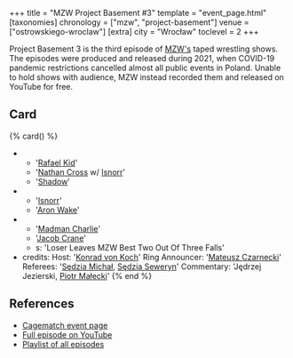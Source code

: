 +++
title = "MZW Project Basement #3"
template = "event_page.html"
[taxonomies]
chronology = ["mzw", "project-basement"]
venue = ["ostrowskiego-wroclaw"]
[extra]
city = "Wrocław"
toclevel = 2
+++

Project Basement 3 is the third episode of [MZW's](@/o/mzw.md) taped wrestling shows. The episodes were produced and released during 2021, when COVID-19 pandemic restrictions cancelled almost all public events in Poland. Unable to hold shows with audience, MZW instead recorded them and released on YouTube for free.

## Card

{% card() %}
- - '[Rafael Kid](@/w/rafael-kid.md)'
  - '[Nathan Cross](@/w/gabriel-queen.md) w/ [Isnorr](@/w/isnorr.md)'
  - '[Shadow](@/w/shadow.md)'
- - '[Isnorr](@/w/isnorr.md)'
  - '[Aron Wake](@/w/aron-wake.md)'
- - '[Madman Charlie](@/w/madman-charlie.md)'
  - '[Jacob Crane](@/w/jacob-crane.md)'
  - s: 'Loser Leaves MZW Best Two Out Of Three Falls'
- credits:
    Host: '[Konrad von Koch](@/w/konrad-von-koch.md)'
    Ring Announcer: '[Mateusz Czarnecki](@/w/mateusz-czarnecki.md)'
    Referees: '[Sędzia Michał](@/w/sedzia-michal.md), [Sędzia Seweryn](@/w/sedzia-seweryn.md)'
    Commentary: 'Jędrzej Jezierski, [Piotr Małecki](@/w/piotr-malecki.md)'
{% end %}

## References

* [Cagematch event page](https://www.cagematch.net/?id=1&nr=322475)
* [Full episode on YouTube](https://www.youtube.com/watch?v=t6J0znuqfLM)
* [Playlist of all episodes](https://www.youtube.com/playlist?list=PL9jkhNR2Sx8gOYpibA7twIBHV7w3iyLB2)
